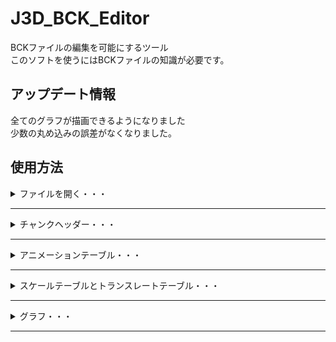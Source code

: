 # J3D_BCK_Editor
BCKファイルの編集を可能にするツール<br/>
このソフトを使うにはBCKファイルの知識が必要です。
## アップデート情報
全てのグラフが描画できるようになりました<br/>
少数の丸め込みの誤差がなくなりました。
## 使用方法
<details>
<summary>ファイルを開く・・・</summary>
ツールの使い方を説明します<br/>
より詳しい解説は下記URL<br/>
http://mariogalaxy2hack.wiki.fc2.com/wiki/J3D_BCK_Editor<br/>
まず既存のファイルを使うか使わないかによって使用方法が変わります。<br/>
今回は比較的簡単な既存のファイルを使用する方法を紹介します。<br/>
ファイル→開く　から既存のBCKファイルを開いてください。<br/>
  
![j3dbck01](https://user-images.githubusercontent.com/82487890/117532597-4d2beb80-b023-11eb-98a1-95cc1d8286ce.jpg)<br/><br/>

ファイルを開くとチャンクヘッダー設定と<br/>
4つのテーブル(アニメーション、スケール、ローテート、トランスレート)に値が入ります。<br/>

![j3dbck02](https://user-images.githubusercontent.com/82487890/117532680-ad229200-b023-11eb-9555-13b2cb905351.jpg)<br/><br/>

これらの値を編集することでアニメーションを制御できます。<br/><br/>

</details>
<hr/>
<details>
<summary>チャンクヘッダー・・・</summary>
チャンクヘッダーはあまり触らないことをお勧めします。
  
### ループモード
<table>
<thead>
<tr>
<th>モード名</th>
<th>モード番号</th>
  <th>説明</th>
</tr>
</thead>
<tbody>
<tr>
<td>一回のみ</td>
<td>0</td>
  <td>アニメーションが最終のフレームで停止</td>
</tr>
<tr>
<td>一回のみ</td>
<td>1</td>
  <td>アニメーションが最初のフレームで停止</td>
</tr>
  <tr>
<td>ループ</td>
<td>2</td>
    <td>アニメーションがループします</td>
</tr>
  <tr>
<td>一回のみミラー</td>
<td>3</td>
    <td>アニメーションが最初から最後まで再生されその後最初のフレームまで戻って停止</td>
</tr>
  <tr>
<td>ミラーループ</td>
<td>4</td>
    <td>一回ミラーのアニメーションをループします</td>
</tr>
</tbody>
<tfoot>
<tr>
<td>エラー</td>
<td>それ以外の値</td>
  <td>-1<値<5 である必要がります。それ以外の場合エラーです </td>
</tr>
</tfoot>
</table>



### 回転倍率
これも触らないほうがいい値です<br/>
回転のタンジェントの値を調整します(tan × 10^値)<br/>
具体的には不明ですが一応この機能も使うことが出来ます。

### フレーム数
アニメーションのトータルのフレーム数

### ジョイント数
ボーンのジョイントの数です

</details>
<hr/>
<details>
<summary>アニメーションテーブル・・・</summary>

この項目がかなり重要ですここを理解できないと他のテーブルを上手く制御できません。
<table>
<thead>
<tr>
<th>ボーン数(ジョイントの数)</th>
<th>XYZステータス</th>
  <th>フレーム数</th>
  <th>開始テーブル番号</th>
  <th>タンジェントモード</th>
</tr>
</thead>
<tbody>
<tr>
<td>ジョイントの番号</td>
<td>倍率、回転、位置(x,y,z)のどれかが分かる</td>
  <td>キーフレームの数</td>
  <td>開始テーブル番号</td>
  <td>タンジェントのパスコントローラーの値1と値2が一緒かどうか</td>
</tr>
</tbody>

</table>

<details>
<summary>フレーム数が1の場合・・・</summary>

![j3dbck03](https://user-images.githubusercontent.com/82487890/117533772-9a12c080-b029-11eb-8c21-2edb7377961f.jpg)<br/>
上図のようにフレーム数が1の場合はアニメーションは<br/>
最初から最後まで同じで、1つのテーブルの値を参照します。<br/>
今回のケースの場合は下図の選択された値を参照します。<br/>
![j3dbck04](https://user-images.githubusercontent.com/82487890/117533905-1ad1bc80-b02a-11eb-893c-c1d8eeb5204a.jpg)<br/>
スケールテーブルのテーブル番号0の値を一つ参照今回の場合値は「1」。<br/>
グラフは下図のような直線のグラフになります。(青色の線)
![j3dbck05](https://user-images.githubusercontent.com/82487890/117534071-d8f54600-b02a-11eb-9da5-ecaee600d236.jpg)<br/>

</details>
<details>
<summary>フレーム数が2以上でタンジェントモードが0の場合・・・</summary>
このケースの場合1フレームにつき3つの値を参照します。
  
![j3dbck06](https://user-images.githubusercontent.com/82487890/117534201-5d47c900-b02b-11eb-86f9-a9f9c7f09dba.jpg)<br/>
上図のようにフレーム数が2以上でタンジェントモードが0の場合は<br/>
曲線のグラフでパスコントロールの値1と値2が同じです。(ホワイトホールパスのイメージです)<br/>
今回のケースの場合は下図の選択された値を参照します。<br/>

![j3dbck07](https://user-images.githubusercontent.com/82487890/117534338-ebbc4a80-b02b-11eb-9542-ed2144491e91.jpg)<br/>
今回の場合ローテートテーブルのテーブル番号1から12(4フレーム × 3)の値を参照します。<br/>
<table>
  <caption>3つの値解説(上図の4データのうち1つ抜き出し)</caption>
<thead>
<tr>
<th>値名</th>
<th>テーブル番号</th>
  <th>値</th>
</tr>
</thead>
<tbody>
<tr>
<td>キーフレーム番号</td>
  <td>1</td>
<td>0</td>
  </tr>
  <tr>
  <td>回転値(度数法)</td>
  <td>2</td>
<td>0.0000000000</td>
  </tr>
  <tr>
  <td>タンジェント</td>
  <td>3</td>
<td>-227</td>
</tr>
</tbody>
</table>
今回のデータの場合グラフは下図のようになります。<br/>

![j3dbck08](https://user-images.githubusercontent.com/82487890/117535156-7a7e9680-b02f-11eb-943a-79bcaa0dd343.jpg)

<br/>
</details>

<details>
<summary>フレーム数が2以上でタンジェントモードが1の場合・・・</summary>
このケースの場合は4つの値を取ります。<br/>
四つの値は上から順に<br/>
フレーム、値、コントロール1のタンジェント、コントロール2のタンジェントです。
</details>

</details>
<hr/>

<details>
<summary>スケールテーブルとトランスレートテーブル・・・</summary>
<br/>
スケールテーブルはジョイントのサイズを<br/>
設定する項目です1.0がデフォルトの値です。<br/>
  トランスレートテーブルはジョイントの位置を<br/>
設定する項目です0.0がデフォルトの値です。<br/>
アニメーションテーブルのスケールX,Y,Z(または、トランスレートX,Y,Z)の値を参照して<br/>
アニメーションテーブルの<br/>
  フレーム数、開始フレーム番号、タンジェントモードの値を使用して<br/>
読み取り方法を決定しています。<br/><br/>
  <table>
    <caption>フレーム数が1の場合</caption>
<thead>
<tr>
<th>テーブル番号</th>
<th>数値</th>
</tr>
</thead>
<tbody>
<tr>
<td>スケール、トランスレートの値</td>
<td>位置の値(Folat型)</td>
</tr>
</tbody>
</table>
  
  <br/>
  <table>
    <caption>フレーム数が2以上でタンジェントモードが0の場合</caption>
<thead>
<tr>
<th>テーブル番号</th>
<th>数値</th>
</tr>
</thead>
<tbody>
<tr>
<td>キーフレーム番号</td>
<td>値(Folat型)</td>
</tr>
  <tr>
<td>スケール、トランスレートの値</td>
<td>値(Folat型)</td>
</tr>
  <tr>
<td>タンジェントの値</td>
<td>値(Folat型)</td>
</tr>
</tbody>
</table>
  
  <br/>
  <table>
    <caption>フレーム数が2以上でタンジェントモードが0の場合</caption>
<thead>
<tr>
<th>テーブル番号</th>
<th>数値</th>
</tr>
</thead>
<tbody>
<tr>
<td>キーフレーム番号</td>
<td>値(Folat型)</td>
</tr>
  <tr>
<td>スケール、トランスレートの値</td>
<td>値(Folat型)</td>
</tr>
  <tr>
<td>タンジェントの値1</td>
<td>値(Folat型)</td>
</tr>
   <tr>
<td>タンジェントの値2</td>
<td>値(Folat型)</td>
</tr>
</tbody>
</table>
  
  </details>
<hr/>

<details>
<summary>グラフ・・・</summary>
ファイルを読み込んだ場合グラフタブのコンボボックスを選択すると<br/>
選択されたジョイントの値をグラフに表示します。<br/>
ジョイントの制御は3Dモデルのアニメーションの知識が必要になりますが<br/>
適当にいじっても案外何とかなるので適当にいじってみましょう。<br/>
  </details>
<hr/>
